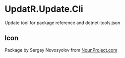 # UpdatR.Update.Cli

Update tool for package reference and dotnet-tools.json

## Icon

Package by Sergey Novosyolov from [NounProject.com](http://NounProject.com)
